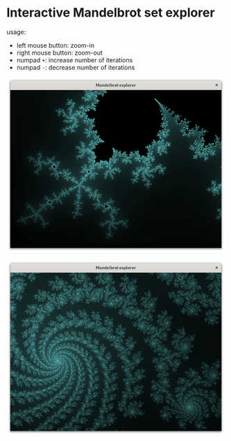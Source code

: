 # Interactive Mandelbrot set explorer

usage:
- left mouse button: zoom-in
- right mouse button: zoom-out
- numpad `+`: increase number of iterations
- numpad `-`: decrease number of iterations

![Screenshot](screenshot.png)

![Screenshot](screenshot2.png)
